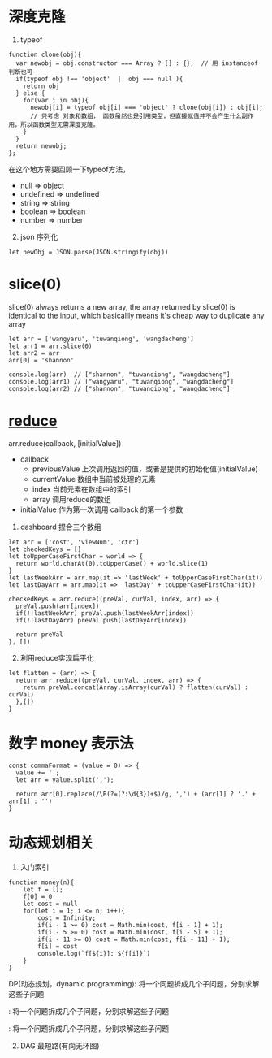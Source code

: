 # 深度克隆
1. typeof
```
function clone(obj){
  var newobj = obj.constructor === Array ? [] : {};  // 用 instanceof 判断也可
  if(typeof obj !== 'object'  || obj === null ){
    return obj
  } else {
    for(var i in obj){
      newobj[i] = typeof obj[i] === 'object' ? clone(obj[i]) : obj[i]; 
      // 只考虑 对象和数组， 函数虽然也是引用类型，但直接赋值并不会产生什么副作用，所以函数类型无需深度克隆。
    }
  }
  return newobj;
};
```
在这个地方需要回顾一下typeof方法，
- null => object 
- undefined => undefined
- string => string
- boolean => boolean
- number => number

2. json 序列化
```
let newObj = JSON.parse(JSON.stringify(obj))
```

# slice(0)
slice(0) always returns a new array,  the array returned by slice(0) is identical to the input, which basicallly means it's cheap way to duplicate any array
```
let arr = ['wangyaru', 'tuwanqiong', 'wangdacheng']
let arr1 = arr.slice(0)
let arr2 = arr
arr[0] = 'shannon'

console.log(arr)  // ["shannon", "tuwanqiong", "wangdacheng"]
console.log(arr1) // ["wangyaru", "tuwanqiong", "wangdacheng"]
console.log(arr2) // ["shannon", "tuwanqiong", "wangdacheng"]
```

# [reduce](https://segmentfault.com/a/1190000010731933)  
arr.reduce(callback, [initialValue])
- callback
  - previousValue 上次调用返回的值，或者是提供的初始化值(initialValue)
  - currentValue 数组中当前被处理的元素
  - index 当前元素在数组中的索引
  - array 调用reduce的数组
- initialValue 作为第一次调用 callback 的第一个参数

1. dashboard 捏合三个数组
```
let arr = ['cost', 'viewNum', 'ctr']
let checkedKeys = []
let toUpperCaseFirstChar = world => {
  return world.charAt(0).toUpperCase() + world.slice(1)
}
let lastWeekArr = arr.map(it => 'lastWeek' + toUpperCaseFirstChar(it))
let lastDayArr = arr.map(it => 'lastDay' + toUpperCaseFirstChar(it))

checkedKeys = arr.reduce((preVal, curVal, index, arr) => {
  preVal.push(arr[index])
  if(!!lastWeekArr) preVal.push(lastWeekArr[index])
  if(!!lastDayArr) preVal.push(lastDayArr[index])
  
  return preVal
}, [])
```

2. 利用reduce实现扁平化  
```
let flatten = (arr) => {
  return arr.reduce((preVal, curVal, index, arr) => {
    return preVal.concat(Array.isArray(curVal) ? flatten(curVal) : curVal)
  },[])
}
```

# 数字 money 表示法
```
const commaFormat = (value = 0) => {
  value += '';
  let arr = value.split(',');
  
  return arr[0].replace(/\B(?=(?:\d{3})+$)/g, ',') + (arr[1] ? '.' + arr[1] : '') 
}
```

# 动态规划相关
1. 入门索引
```
function money(n){
    let f = [];
    f[0] = 0
    let cost = null
    for(let i = 1; i <= n; i++){
        cost = Infinity;
        if(i - 1 >= 0) cost = Math.min(cost, f[i - 1] + 1);
        if(i - 5 >= 0) cost = Math.min(cost, f[i - 5] + 1);
        if(i - 11 >= 0) cost = Math.min(cost, f[i - 11] + 1);
        f[i] = cost
        console.log(`f[${i}]: ${f[i]}`)
    }
}
```
DP(动态规划，dynamic programming): 将一个问题拆成几个子问题，分别求解这些子问题

: 将一个问题拆成几个子问题，分别求解这些子问题

: 将一个问题拆成几个子问题，分别求解这些子问题

2. DAG 最短路(有向无环图)
